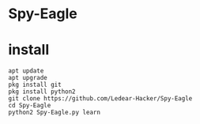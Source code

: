 # Spy-Eagle



# install
```
apt update 
apt upgrade
pkg install git
pkg install python2 
git clone https://github.com/Ledear-Hacker/Spy-Eagle
cd Spy-Eagle
python2 Spy-Eagle.py learn
```
